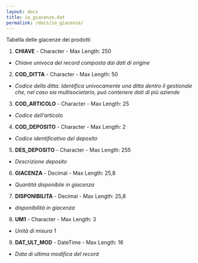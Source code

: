 ```yaml
---
layout: docs
title: io_giacenze.dat
permalink: /docs/io_giacenze/
---
```


Tabella delle giacenze dei prodotti

1. **CHIAVE** - Character - Max Length: 250
  * *Chiave univoca del record composta dai dati di origine*
2. **COD_DITTA** - Character - Max Length: 50
  * *Codice della ditta. Identifica univocamente una ditta dentro il gestionale che, nel caso sia multisocietario, può contenere dati di più aziende*
3. **COD_ARTICOLO** - Character - Max Length: 25
  * *Codice dell'articolo*
4. **COD_DEPOSITO** - Character - Max Length: 2
  * *Codice identificativo del deposito*
5. **DES_DEPOSITO** - Character - Max Length: 255
  * *Descrizione deposito*
6. **GIACENZA** - Decimal - Max Length: 25,8
  * *Quantità disponibile in giacenza*
7. **DISPONIBILITA** - Decimal - Max Length: 25,8
  * *disponibilità in giacenza*
8. **UM1** - Character - Max Length: 3
  * *Unità di misura 1*
9. **DAT_ULT_MOD** - DateTime - Max Length: 16
  * *Data di ultima modifica del record*


